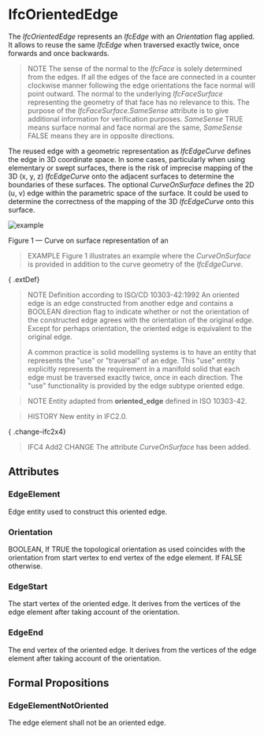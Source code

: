 # IfcOrientedEdge

The _IfcOrientedEdge_ represents an _IfcEdge_ with an _Orientation_ flag applied. It allows to reuse the same _IfcEdge_ when traversed exactly twice, once forwards and once backwards.

> NOTE  The sense of the normal to the _IfcFace_ is solely determined from the edges. If all the edges of the face are connected in a counter clockwise manner following the edge orientations the face normal will point outward. The normal to the underlying _IfcFaceSurface_ representing the geometry of that face has no relevance to this. The purpose of the _IfcFaceSurface.SameSense_ attribute is to give additional information for verification purposes. _SameSense_ TRUE means surface normal and face normal are the same, _SameSense_ FALSE means they are in opposite directions.

The reused edge with a geometric representation as _IfcEdgeCurve_ defines the edge in 3D coordinate space. In some cases, particularly when using elementary or swept surfaces, there is the risk of imprecise mapping of the 3D (x, y, z) _IfcEdgeCurve_ onto the adjacent surfaces to determine the boundaries of these surfaces. The optional _CurveOnSurface_ defines the 2D (u, v) edge within the parametric space of the surface. It could be used to determine the correctness of the mapping of the 3D _IfcEdgeCurve_ onto this surface.

![example](../../../../figures/ifcadvancedbrep_02.png)

Figure 1 &mdash; Curve on surface representation of an

> EXAMPLE Figure 1 illustrates an example where the <em>CurveOnSurface</em> is provided in addition to the curve geometry of the <em>IfcEdgeCurve</em>.

{ .extDef}
> NOTE  Definition according to ISO/CD 10303-42:1992
> An oriented edge is an edge constructed from another edge and contains a BOOLEAN direction flag to indicate whether or not the orientation of the constructed edge agrees with the orientation of the original edge. Except for perhaps orientation, the oriented edge is equivalent to the original edge.
>
> A common practice is solid modelling systems is to have an entity that represents the "use" or "traversal" of an edge. This "use" entity explicitly represents the requirement in a manifold solid that each edge must be traversed exactly twice, once in each direction. The "use" functionality is provided by the edge subtype oriented edge.

> NOTE  Entity adapted from **oriented_edge** defined in ISO 10303-42.

> HISTORY  New entity in IFC2.0.

{ .change-ifc2x4}
> IFC4 Add2 CHANGE  The attribute _CurveOnSurface_ has been added.

## Attributes

### EdgeElement
Edge entity used to construct this oriented edge.

### Orientation
BOOLEAN, If TRUE the topological orientation as used coincides with the orientation from start vertex to end vertex of the edge element. If FALSE otherwise.

### EdgeStart
The start vertex of the oriented edge. It derives from the vertices of the edge element after taking account of the orientation.

### EdgeEnd
The end vertex of the oriented edge. It derives from the vertices of the edge element after taking account of the orientation.

## Formal Propositions

### EdgeElementNotOriented
The edge element shall not be an oriented edge.
